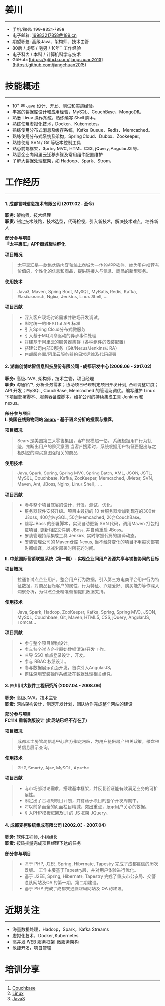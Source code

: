# 姜川
-------------------------------------------------------------
 - 手机/微信: 199-8321-7858
 - 电子邮箱: 19983217858@189.cn
 - 期望职位: 高级Java、架构师、技术主管
 - 80后 / 成都 / 宅男 / 10年<sup>+</sup> 工作经验
 - 电子科大 / 本科 / 计算机科学与技术
 - GitHub: [https://github.com/jiangchuan2015](https://github.com/jiangchuan2015)


# 技能概述
-------------------------------------------------------------
 - 10<sup>+</sup> 年 Java 设计、开发、测试和实施经验。
 - 丰富的数据库设计和应用经验，MySQL、CouchBase、MongoDB。
 - 熟悉 Linux 操作系统，熟练编写 Shell 脚本。
 - 熟练使用虚拟化技术，Docker、Kubernetes。
 - 熟练使用分布式消息及缓存系统，Kafka Queue、Redis、Memcached。
 - 熟练使用分布式系统及架构，Spring Cloud、Dubbo、Zookeeper。
 - 熟练使用 SVN / Git 等版本控制工具
 - 熟悉前端框架，Spring MVC, HTML, CSS, jQuery, AngularJS 等。
 - 熟悉企业向阿里云迁移步骤及常用组件配置维护
 - 了解大数据处理框架，如 Hadoop、Spark、Strom。


# 工作经历
-------------------------------------------------------------
#### 1. 成都言味信息技术有限公司 (2017.02 - 至今)
**职务:** 架构师，技术经理  
**职责:** 制定技术线路，技术选型，代码检视，引入新技术，解决技术难点，培养新人  

**部分参与项目**  
**『太平惠汇』APP商城板块孵化**  

**项目概况**  
>太平惠汇是一款集优质内容和线上商城为一体的APP软件。她为用户推荐有价值的，个性化的信息和商品，提供链接人与信息、商品的新型服务。

**使用技术**  
>Java8, Maven, Spring Boot, MySQL, MyBatis, Redis, Kafka, Elasticsearch, Nginx, Jenkins, Linux Shell, ...

**项目贡献** 
> - 深入客户现场讨论需求并驻场开发调试。
> - 制定统一的RESTful API 标准
> - 引入Spring Cloud分布式微服务
> - 引入基于MQ消息驱动的异步事件处理 
> - 搭建基于阿里云的服务器集群（各种组件的安装配置）
> - 搭建公司内部CI服务（Git/Nexus/Jenkins/JIRA）
> - 内部服务器/阿里云服务器的日常运维及代码部署


#### 2. 湖南创博龙智信息科技股份有限公司 - 成都研发中心 (2008.06 - 2017.02)
**职务:** 高级JAVA, 架构师，技术主管，项目经理  
**职责:** 沟通客户, 分析业务需求；协助项目经理制定项目开发计划, 合理调整进度；API 开发；MySQL, CouchBase, Memcached 的管理及调优。编写维护 Linux 下项目部署脚本、服务器监控脚本。维护公司的持续集成工具 Jenkins 和 nexus。  

**部分参与项目**  
**Ⅰ. 美国在线购物网站 [Sears](http://www.sears.com "亚马逊在北美的直接竞争对手") - 基于语义分析的搜索与推荐。**  

**项目概况** 
> Sears 是美国第三大零售集团，客户规模超一亿。
> 系统根据用户行为轨迹，推断出用户的购买意图
> 当客户搜索时，系统根据用户特征匹配出与之相对应的购买意图强相关的商品
  

**使用技术**  
>Java, Spark, Spring, Spring MVC, Spring Batch, XML, JSON, JSTL, MySQL, Couchbase, Kafka, ZooKeeper, Memcached, JMeter, SVN, Maven, Ant, JBoss, Nginx, Linux Shell，...

**项目贡献**  
> - 参与整个项目底层的设计，开发，测试，优化。
> - 服务器软件安装升级。项目由最初的 10 台服务器增加到现在的300台JBoss, 400台MySQL, 50台Memcached, 20台CouchBase。
> - 编写JBoss 的部署脚本，实现自动更新 SVN 代码，调用Maven 打包相应项目, 更新相应文件到 JBoss, 并自动重启 JBoss。
> - 安装管理持续集成工具 Jenkins, 实时掌握代码的编译动态。
> - 安装管理公司的 Maven仓库 Nexus, 当不经常变化的项目不用每次部署时都编译，以减少部署时所花的时间。 


**Ⅱ. 中航国际营销联盟系统（第一期）- 实现企业间用户资源共享与销售协同的目标**

**项目概况**  
>拉通各试点企业用户，整合用户行为数据，引入第三方电商平台用户行为特征数据，对商品目标客户的属性、行为特征、兴趣爱好、购买能力等作深入洞察分析，为试点企业精准营销提供数据支持。
> 

**使用技术**  
>Java, Spark, Hadoop, ZooKeeper, Kafka, Spring, Spring MVC, JSON, MySQL, Couchbase, Git, Maven, HTML5, CSS, jQuery, AngularJS, Tomcat...

**项目贡献**  
> - 参与整个项目架构设计。
> - 参与各个试点企业原始数据清洗/开发工作。
> - 主导 SSO 单点登录设计，开发。
> - 参与 RBAC 权限设计。
> - 参与数据展示页面开发，首次引入AngularJS。 
> - 前往深圳安装操作系统及在数据处理相关组件。



#### 3. 四川川大软件工程研究所 (2007.04 - 2008.06)
**职务:** 高级JAVA，技术主管   
**职责:** 网站架构设计，制定开发计划，团队协作完成整个网站的建设  

**部分参与项目**  
**FC114 重新改版设计 (此网站已经不存在了)**  

**项目概况**  
>成都本土房管局信息中心官方指定网站，为用户提供房产相关政策，楼盘相关信息展示查询。

**使用技术**  
>PHP, Smarty, Ajax, MySQL, Apache

**项目贡献**  
> - 与市场部讨论需求，搭建基本框架，并反复验证能有效满足业务的可扩展性。
> - 制定出了合理的项目计划，并付诸于项目的整个开发周期中。
> - 将以前多而全的页面栏目精减，突出重点，展示用户关心的数据。
> - 引入PHP模板框架及UI 的 JS 框架 JQuery。

#### 4. 成都麦柯系统集成有限公司 (2002.03 - 2007.04)
**职务:** 软件工程师, 小组组长   
**职责:** 按质按量完成项目经理下达的任务  

**部分参与项目**  
> - 基于 PHP, J2EE, Spring, Hibernate, Tapestry 完成了成都建信的历次改版。 工作主要基于Tapestry层，并对用户体验进行优化。
> - 基于 J2EE, Spring, Hibernate, Tapestry 完成了重庆市公安局、交警总队网站及OA 的第一期，第二期建设。
> - 基于 PHP 完成了成都交通管理局网站及 OA 的建设。


# 近期关注
-------------------------------------------------------------
 - 海量数据处理，Hadoop，Spark，Kafka Streams 
 - 虚拟化技术，Docker, Kubernetes
 - 高并发 WEB 服务框架, 微服务架构
 - 敏捷开发，项目管理


# 培训分享
-------------------------------------------------------------
1. [Couchbase](https://github.com/jiangchuan2015/cv/blob/master/%E8%AE%B2%E4%B9%89/Couchbase.pptx)<br />
2. [Linux](https://github.com/jiangchuan2015/cv/blob/master/%E8%AE%B2%E4%B9%89/Linux.pptx)<br />
3. [Java8](https://github.com/jiangchuan2015/cv/blob/master/%E8%AE%B2%E4%B9%89/Java8.pptx)<br />

